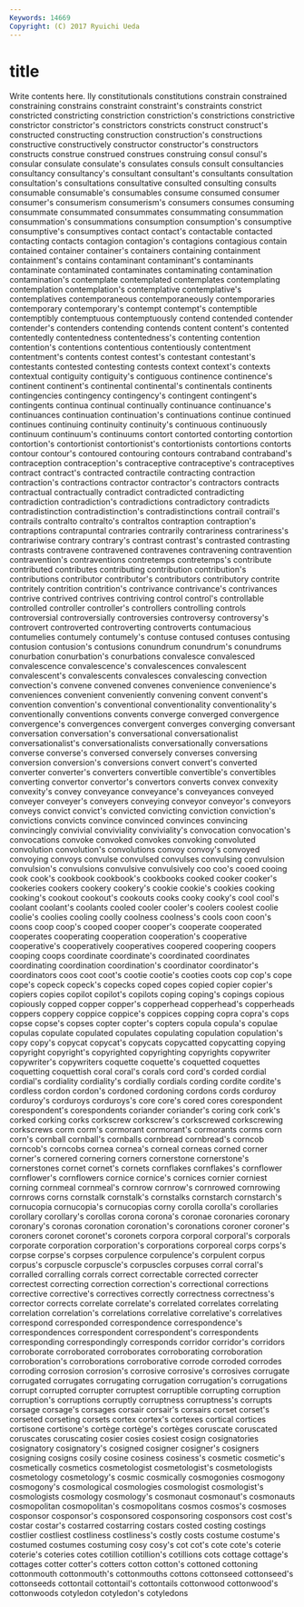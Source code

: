 ```yaml
---
Keywords: 14669 
Copyright: (C) 2017 Ryuichi Ueda
---
```


# title

Write contents here.
lly constitutionals constitutions constrain constrained constraining constrains constraint constraint's
constraints constrict constricted constricting constriction constriction's constrictions constrictive constrictor constrictor's
constrictors constricts construct construct's constructed constructing construction construction's constructions constructive
constructively constructor constructor's constructors constructs construe construed construes construing consul
consul's consular consulate consulate's consulates consuls consult consultancies consultancy consultancy's
consultant consultant's consultants consultation consultation's consultations consultative consulted consulting consults
consumable consumable's consumables consume consumed consumer consumer's consumerism consumerism's consumers
consumes consuming consummate consummated consummates consummating consummation consummation's consummations consumption
consumption's consumptive consumptive's consumptives contact contact's contactable contacted contacting contacts
contagion contagion's contagions contagious contain contained container container's containers containing
containment containment's contains contaminant contaminant's contaminants contaminate contaminated contaminates contaminating
contamination contamination's contemplate contemplated contemplates contemplating contemplation contemplation's contemplative contemplative's
contemplatives contemporaneous contemporaneously contemporaries contemporary contemporary's contempt contempt's contemptible contemptibly
contemptuous contemptuously contend contended contender contender's contenders contending contends content
content's contented contentedly contentedness contentedness's contenting contention contention's contentions contentious
contentiously contentment contentment's contents contest contest's contestant contestant's contestants contested
contesting contests context context's contexts contextual contiguity contiguity's contiguous continence
continence's continent continent's continental continental's continentals continents contingencies contingency contingency's
contingent contingent's contingents continua continual continually continuance continuance's continuances continuation
continuation's continuations continue continued continues continuing continuity continuity's continuous continuously
continuum continuum's continuums contort contorted contorting contortion contortion's contortionist contortionist's
contortionists contortions contorts contour contour's contoured contouring contours contraband contraband's
contraception contraception's contraceptive contraceptive's contraceptives contract contract's contracted contractile contracting
contraction contraction's contractions contractor contractor's contractors contracts contractual contractually contradict
contradicted contradicting contradiction contradiction's contradictions contradictory contradicts contradistinction contradistinction's contradistinctions
contrail contrail's contrails contralto contralto's contraltos contraption contraption's contraptions contrapuntal
contraries contrarily contrariness contrariness's contrariwise contrary contrary's contrast contrast's contrasted
contrasting contrasts contravene contravened contravenes contravening contravention contravention's contraventions contretemps
contretemps's contribute contributed contributes contributing contribution contribution's contributions contributor contributor's
contributors contributory contrite contritely contrition contrition's contrivance contrivance's contrivances contrive
contrived contrives contriving control control's controllable controlled controller controller's controllers
controlling controls controversial controversially controversies controversy controversy's controvert controverted controverting
controverts contumacious contumelies contumely contumely's contuse contused contuses contusing contusion
contusion's contusions conundrum conundrum's conundrums conurbation conurbation's conurbations convalesce convalesced
convalescence convalescence's convalescences convalescent convalescent's convalescents convalesces convalescing convection convection's
convene convened convenes convenience convenience's conveniences convenient conveniently convening convent
convent's convention convention's conventional conventionality conventionality's conventionally conventions convents converge
converged convergence convergence's convergences convergent converges converging conversant conversation conversation's
conversational conversationalist conversationalist's conversationalists conversationally conversations converse converse's conversed conversely
converses conversing conversion conversion's conversions convert convert's converted converter converter's
converters convertible convertible's convertibles converting convertor convertor's convertors converts convex
convexity convexity's convey conveyance conveyance's conveyances conveyed conveyer conveyer's conveyers
conveying conveyor conveyor's conveyors conveys convict convict's convicted convicting conviction
conviction's convictions convicts convince convinced convinces convincing convincingly convivial conviviality
conviviality's convocation convocation's convocations convoke convoked convokes convoking convoluted convolution
convolution's convolutions convoy convoy's convoyed convoying convoys convulse convulsed convulses
convulsing convulsion convulsion's convulsions convulsive convulsively coo coo's cooed cooing
cook cook's cookbook cookbook's cookbooks cooked cooker cooker's cookeries cookers
cookery cookery's cookie cookie's cookies cooking cooking's cookout cookout's cookouts
cooks cooky cooky's cool cool's coolant coolant's coolants cooled cooler
cooler's coolers coolest coolie coolie's coolies cooling coolly coolness coolness's
cools coon coon's coons coop coop's cooped cooper cooper's cooperate
cooperated cooperates cooperating cooperation cooperation's cooperative cooperative's cooperatively cooperatives coopered
coopering coopers cooping coops coordinate coordinate's coordinated coordinates coordinating coordination
coordination's coordinator coordinator's coordinators coos coot coot's cootie cootie's cooties
coots cop cop's cope cope's copeck copeck's copecks coped copes
copied copier copier's copiers copies copilot copilot's copilots coping coping's
copings copious copiously copped copper copper's copperhead copperhead's copperheads coppers
coppery coppice coppice's coppices copping copra copra's cops copse copse's
copses copter copter's copters copula copula's copulae copulas copulate copulated
copulates copulating copulation copulation's copy copy's copycat copycat's copycats copycatted
copycatting copying copyright copyright's copyrighted copyrighting copyrights copywriter copywriter's copywriters
coquette coquette's coquetted coquettes coquetting coquettish coral coral's corals cord
cord's corded cordial cordial's cordiality cordiality's cordially cordials cording cordite
cordite's cordless cordon cordon's cordoned cordoning cordons cords corduroy corduroy's
corduroys corduroys's core core's cored cores corespondent corespondent's corespondents coriander
coriander's coring cork cork's corked corking corks corkscrew corkscrew's corkscrewed
corkscrewing corkscrews corm corm's cormorant cormorant's cormorants corms corn corn's
cornball cornball's cornballs cornbread cornbread's corncob corncob's corncobs cornea cornea's
corneal corneas corned corner corner's cornered cornering corners cornerstone cornerstone's
cornerstones cornet cornet's cornets cornflakes cornflakes's cornflower cornflower's cornflowers cornice
cornice's cornices cornier corniest corning cornmeal cornmeal's cornrow cornrow's cornrowed
cornrowing cornrows corns cornstalk cornstalk's cornstalks cornstarch cornstarch's cornucopia cornucopia's
cornucopias corny corolla corolla's corollaries corollary corollary's corollas corona corona's
coronae coronaries coronary coronary's coronas coronation coronation's coronations coroner coroner's
coroners coronet coronet's coronets corpora corporal corporal's corporals corporate corporation
corporation's corporations corporeal corps corps's corpse corpse's corpses corpulence corpulence's
corpulent corpus corpus's corpuscle corpuscle's corpuscles corpuses corral corral's corralled
corralling corrals correct correctable corrected correcter correctest correcting correction correction's
correctional corrections corrective corrective's correctives correctly correctness correctness's corrector corrects
correlate correlate's correlated correlates correlating correlation correlation's correlations correlative correlative's
correlatives correspond corresponded correspondence correspondence's correspondences correspondent correspondent's correspondents corresponding
correspondingly corresponds corridor corridor's corridors corroborate corroborated corroborates corroborating corroboration
corroboration's corroborations corroborative corrode corroded corrodes corroding corrosion corrosion's corrosive
corrosive's corrosives corrugate corrugated corrugates corrugating corrugation corrugation's corrugations corrupt
corrupted corrupter corruptest corruptible corrupting corruption corruption's corruptions corruptly corruptness
corruptness's corrupts corsage corsage's corsages corsair corsair's corsairs corset corset's
corseted corseting corsets cortex cortex's cortexes cortical cortices cortisone cortisone's
cortège cortège's cortèges coruscate coruscated coruscates coruscating cosier cosies cosiest
cosign cosignatories cosignatory cosignatory's cosigned cosigner cosigner's cosigners cosigning cosigns
cosily cosine cosiness cosiness's cosmetic cosmetic's cosmetically cosmetics cosmetologist cosmetologist's
cosmetologists cosmetology cosmetology's cosmic cosmically cosmogonies cosmogony cosmogony's cosmological cosmologies
cosmologist cosmologist's cosmologists cosmology cosmology's cosmonaut cosmonaut's cosmonauts cosmopolitan cosmopolitan's
cosmopolitans cosmos cosmos's cosmoses cosponsor cosponsor's cosponsored cosponsoring cosponsors cost
cost's costar costar's costarred costarring costars costed costing costings costlier
costliest costliness costliness's costly costs costume costume's costumed costumes costuming
cosy cosy's cot cot's cote cote's coterie coterie's coteries cotes
cotillion cotillion's cotillions cots cottage cottage's cottages cotter cotter's cotters
cotton cotton's cottoned cottoning cottonmouth cottonmouth's cottonmouths cottons cottonseed cottonseed's
cottonseeds cottontail cottontail's cottontails cottonwood cottonwood's cottonwoods cotyledon cotyledon's cotyledons
